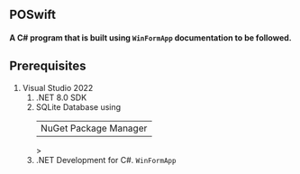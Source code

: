 ## POSwift

#### A C# program that is built using `WinFormApp` documentation to be followed.

## Prerequisites

1. Visual Studio 2022
    1. .NET 8.0 SDK
    2. SQLite Database using <table><tr><td>NuGet Package Manager</table></tr></td>>
    3. .NET Development for C#. `WinFormApp`


